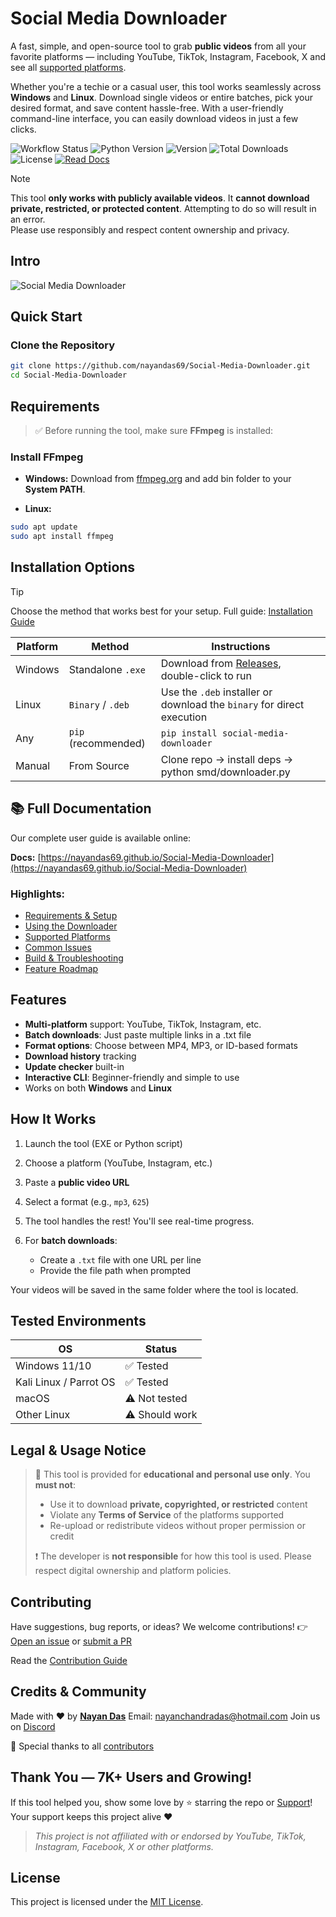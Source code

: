 # Social Media Downloader

A fast, simple, and open-source tool to grab **public videos** from all your favorite platforms — including YouTube, TikTok, Instagram, Facebook, X and see all [supported platforms](https://nayandas69.github.io/Social-Media-Downloader/installation/supported-platforms).

Whether you're a techie or a casual user, this tool works seamlessly across **Windows** and **Linux**. Download single videos or entire batches, pick your desired format, and save content hassle-free. With a user-friendly command-line interface, you can easily download videos in just a few clicks.

![Workflow Status](https://img.shields.io/github/actions/workflow/status/nayandas69/Social-Media-Downloader/python-package.yml?style=flat-square&color=4DB6AC&logo=github)
![Python Version](https://img.shields.io/pypi/pyversions/social-media-downloader?style=flat-square&color=blueviolet&logo=python&logoColor=white)
![Version](https://img.shields.io/pypi/v/social-media-downloader?style=flat-square&color=green&logo=pypi&logoColor=white)
![Total Downloads](https://static.pepy.tech/badge/social-media-downloader)
![License](https://img.shields.io/github/license/nayandas69/Social-Media-Downloader?style=flat-square&color=blue&logo=github&logoColor=white)
[![Read Docs](https://img.shields.io/badge/docs-Read%20Docs-blue?style=flat-square&logo=githubpages&logoColor=white)](https://nayandas69.github.io/Social-Media-Downloader)    

> [!NOTE] 
> This tool **only works with publicly available videos**. It **cannot download private, restricted, or protected content**. Attempting to do so will result in an error.  
> Please use responsibly and respect content ownership and privacy.

## Intro
![Social Media Downloader](https://raw.githubusercontent.com/nayandas69/Social-Media-Downloader/4d0aebcc7433bb47bbfdce34b88ece1e7e41fd4f/docs/assets/intro.gif)

## Quick Start

### Clone the Repository
```bash
git clone https://github.com/nayandas69/Social-Media-Downloader.git
cd Social-Media-Downloader
```

## Requirements

> ✅ Before running the tool, make sure **FFmpeg** is installed:

### Install FFmpeg

* **Windows:**
  Download from [ffmpeg.org](https://ffmpeg.org/download.html) and add bin folder to your **System PATH**.

* **Linux:**

```bash
sudo apt update
sudo apt install ffmpeg
```

## Installation Options

> [!TIP]
> Choose the method that works best for your setup. Full guide: [Installation Guide](https://nayandas69.github.io/Social-Media-Downloader/installation)

| Platform   | Method              | Instructions                                                                                                  |
| ---------- | ------------------- | ------------------------------------------------------------------------------------------------------------- |
| Windows | Standalone `.exe`   | Download from [Releases](https://github.com/nayandas69/Social-Media-Downloader/releases), double-click to run |
| Linux   | `Binary` / `.deb`     | Use the `.deb` installer or download the `binary` for direct execution                                          |
| Any     | `pip` (recommended) | `pip install social-media-downloader`                                                                         |
| Manual  | From Source         | Clone repo → install deps → python smd/downloader.py                                                        |

## 📚 Full Documentation

Our complete user guide is available online:

**Docs:** [https://nayandas69.github.io/Social-Media-Downloader](https://nayandas69.github.io/Social-Media-Downloader)

### Highlights:

* [Requirements & Setup](https://nayandas69.github.io/Social-Media-Downloader/installation/)
* [Using the Downloader](https://nayandas69.github.io/Social-Media-Downloader/usage/)
* [Supported Platforms](https://nayandas69.github.io/Social-Media-Downloader/supported-platforms/)
* [Common Issues](https://nayandas69.github.io/Social-Media-Downloader/faq/)
* [Build & Troubleshooting](https://nayandas69.github.io/Social-Media-Downloader/build/)
* [Feature Roadmap](https://nayandas69.github.io/Social-Media-Downloader/roadmap/)

## Features

* **Multi-platform** support: YouTube, TikTok, Instagram, etc.
* **Batch downloads**: Just paste multiple links in a .txt file
* **Format options**: Choose between MP4, MP3, or ID-based formats
* **Download history** tracking
* **Update checker** built-in
* **Interactive CLI**: Beginner-friendly and simple to use
* Works on both **Windows** and **Linux**

## How It Works

1. Launch the tool (EXE or Python script)
2. Choose a platform (YouTube, Instagram, etc.)
3. Paste a **public video URL**
4. Select a format (e.g., `mp3`, `625`)
5. The tool handles the rest! You'll see real-time progress.
6. For **batch downloads**:

   * Create a `.txt` file with one URL per line
   * Provide the file path when prompted

Your videos will be saved in the same folder where the tool is located.

## Tested Environments

| OS          | Status         |
| ----------- | -------------- |
| Windows 11/10  | ✅ Tested       |
| Kali Linux / Parrot OS  | ✅ Tested       |
| macOS       | ⚠️ Not tested  |
| Other Linux | ⚠️ Should work |

## Legal & Usage Notice

> 🚫 This tool is provided for **educational and personal use only**. You **must not**:
>
> * Use it to download **private, copyrighted, or restricted** content
> * Violate any **Terms of Service** of the platforms supported
> * Re-upload or redistribute videos without proper permission or credit
>
> ❗ The developer is **not responsible** for how this tool is used. Please respect digital ownership and platform policies.

## Contributing

Have suggestions, bug reports, or ideas?
We welcome contributions!
👉 [Open an issue](https://github.com/nayandas69/Social-Media-Downloader/issues) or [submit a PR](https://github.com/nayandas69/Social-Media-Downloader/pulls)

Read the [Contribution Guide](https://github.com/nayandas69/Social-Media-Downloader/blob/dev/.github/CONTRIBUTING.md)

## Credits & Community

Made with ❤️ by [**Nayan Das**](https://nayandas69.github.io/link-in-bio)
Email: [nayanchandradas@hotmail.com](mailto:nayanchandradas@hotmail.com)
Join us on [Discord](https://discord.gg/skHyssu)

🙌 Special thanks to all [contributors](https://github.com/nayandas69/Social-Media-Downloader/blob/dev/docs/contributors.md)

## Thank You — 7K+ Users and Growing!

If this tool helped you, show some love by ⭐ starring the repo or [Support](https://www.patreon.com/nayandas69)!
Your support keeps this project alive ❤️

> *This project is not affiliated with or endorsed by YouTube, TikTok, Instagram, Facebook, X or other platforms.*

## License
This project is licensed under the [MIT License](LICENSE).